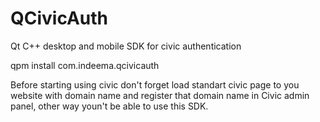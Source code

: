 # QCivicAuth
Qt C++ desktop and mobile SDK for civic authentication

qpm install com.indeema.qcivicauth

Before starting using civic don't forget load standart civic page to you website with domain name and register that domain name in Civic admin panel, other way youn't be able to use this SDK.

